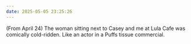 ```yaml
---
date: 2025-05-05 23:25:26 
---
```


(From April 24) The woman sitting next to Casey and me at Lula Cafe was comically cold-ridden. Like an actor in a Puffs tissue commercial.
